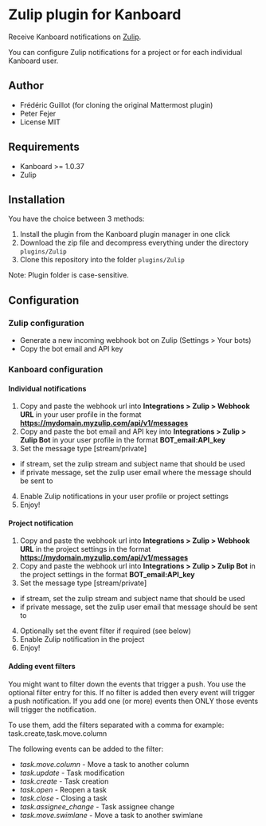 Zulip plugin for Kanboard
=========================

Receive Kanboard notifications on [Zulip](https://zulipchat.com/).

You can configure Zulip notifications for a project or for each individual Kanboard user.

Author
------

- Frédéric Guillot (for cloning the original Mattermost plugin)
- Peter Fejer
- License MIT

Requirements
------------

- Kanboard >= 1.0.37
- Zulip

Installation
------------

You have the choice between 3 methods:

1. Install the plugin from the Kanboard plugin manager in one click
2. Download the zip file and decompress everything under the directory `plugins/Zulip`
3. Clone this repository into the folder `plugins/Zulip`

Note: Plugin folder is case-sensitive.

Configuration
-------------

### Zulip configuration

- Generate a new incoming webhook bot on Zulip (Settings > Your bots)
- Copy the bot email and API key

### Kanboard configuration

#### Individual notifications

1. Copy and paste the webhook url into **Integrations > Zulip > Webhook URL** in your
   user profile in the format **https://mydomain.myzulip.com/api/v1/messages**
2. Copy and paste the bot email and API key into **Integrations > Zulip > Zulip Bot** in your
   user profile in the format **BOT_email:API_key**
3. Set the message type [stream/private]
* if stream, set the zulip stream and subject name that should be used
* if private message, set the zulip user email where the message should be sent to
4. Enable Zulip notifications in your user profile or project settings
5. Enjoy!

#### Project notification

1. Copy and paste the webhook url into **Integrations > Zulip > Webhook URL** in the
   project settings in the format **https://mydomain.myzulip.com/api/v1/messages**
2. Copy and paste the webhook url into **Integrations > Zulip > Zulip Bot** in the
   project settings in the format **BOT_email:API_key**
3. Set the message type [stream/private]
* if stream, set the zulip stream and subject name that should be used
* if private message, set the zulip user email that message should be sent to
4. Optionally set the event filter if required (see below)
5. Enable Zulip notification in the project
6. Enjoy!

#### Adding event filters

You might want to filter down the events that trigger a push. You use the optional filter entry for this.
If no filter is added then every event will trigger a push notification. If you add one (or more) events then ONLY those events will trigger the notification.

To use them, add the filters separated with a comma for example: task.create,task.move.column

The following events can be added to the filter:

* *task.move.column* - Move a task to another column
* *task.update* - Task modification
* *task.create* - Task creation
* *task.open* - Reopen a task
* *task.close* - Closing a task
* *task.assignee_change* - Task assignee change
* *task.move.swimlane* - Move a task to another swimlane
